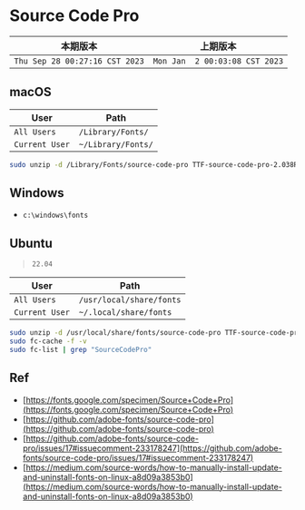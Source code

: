 # Source Code Pro

|本期版本|上期版本
|:---:|:---:
`Thu Sep 28 00:27:16 CST 2023` | `Mon Jan  2 00:03:08 CST 2023`

## macOS

User | Path
---|---
`All Users` | `/Library/Fonts/`
`Current User` | `~/Library/Fonts/`

```bash
sudo unzip -d /Library/Fonts/source-code-pro TTF-source-code-pro-2.038R-ro-1.058R-it.zip
```

## Windows

* `c:\windows\fonts`

## Ubuntu

> `22.04`

User | Path
---|---
`All Users` | `/usr/local/share/fonts`
`Current User` | `~/.local/share/fonts`


```bash
sudo unzip -d /usr/local/share/fonts/source-code-pro TTF-source-code-pro-2.038R-ro-1.058R-it.zip
sudo fc-cache -f -v
sudo fc-list | grep "SourceCodePro"
```




## Ref

* [https://fonts.google.com/specimen/Source+Code+Pro](https://fonts.google.com/specimen/Source+Code+Pro)
* [https://github.com/adobe-fonts/source-code-pro](https://github.com/adobe-fonts/source-code-pro)
* [https://github.com/adobe-fonts/source-code-pro/issues/17#issuecomment-233178247](https://github.com/adobe-fonts/source-code-pro/issues/17#issuecomment-233178247)
* [https://medium.com/source-words/how-to-manually-install-update-and-uninstall-fonts-on-linux-a8d09a3853b0](https://medium.com/source-words/how-to-manually-install-update-and-uninstall-fonts-on-linux-a8d09a3853b0)